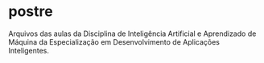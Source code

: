 # postre
Arquivos das aulas da Disciplina de Inteligência Artificial e Aprendizado de Máquina da Especialização em Desenvolvimento de Aplicações Inteligentes.
